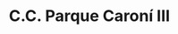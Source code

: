 ---
title: "C.C. Parque Caroní III"
url: /ciudad-guayana-puerto-ordaz/c-c-parque-caroni-iii/
shop: centro comercial
---
